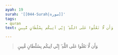 ```yaml
---
ayah: 19
surah: '[[044-Surah|سورة]]'
tags:
- quran
text: وَأَن لَّا تَعْلُوا عَلَى اللَّهِ ۖ إِنِّي آتِيكُم بِسُلْطَانٍ مُّبِينٍ

---
```

> وَأَن لَّا تَعْلُوا عَلَى اللَّهِ ۖ إِنِّي آتِيكُم بِسُلْطَانٍ مُّبِينٍ
